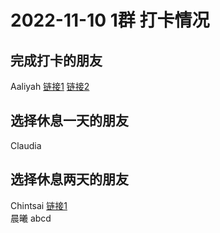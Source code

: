 # 2022-11-10 1群 打卡情况
## 完成打卡的朋友
Aaliyah [链接1](http://mmbiz.qpic.cn/mmbiz_jpg/aBaDwGIjEcGSWsDaWakjI6bMd7eAj5jMw4GUlvJFVbx0X90ghcCdtu7EywuIYz5SbxgDuibxTDSISr3YW06CeFA/0) [链接2](http://mmbiz.qpic.cn/mmbiz_jpg/aBaDwGIjEcGSWsDaWakjI6bMd7eAj5jMoCmRVJfqh38bXAoKMopiaXxb5kZia8DqyH507bt11yDVWDsR9ZldRD4g/0) <br>
## 选择休息一天的朋友
Claudia

## 选择休息两天的朋友
Chintsai [链接1](http://mmbiz.qpic.cn/mmbiz_jpg/fKBOEML39zpPslcpGVfzHPV72tfouAr8ibq3MpIVXEsIOwslDpdib58LTnfhneN4xgdxlwpY1zgXvaXpd2DFW8pA/0) <br>晨曦
abcd

